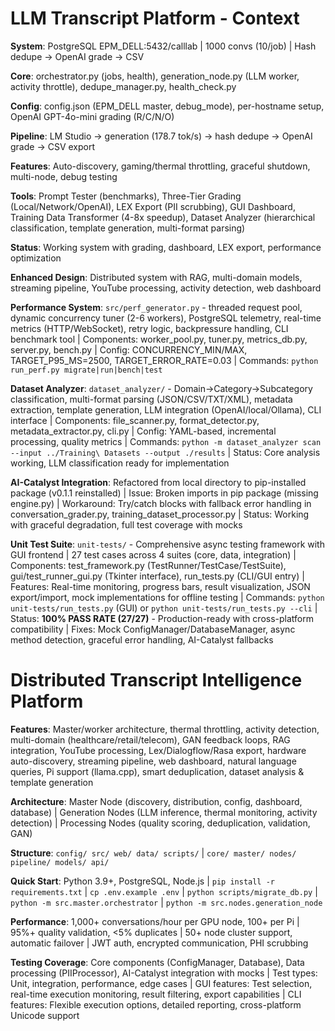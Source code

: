 # LLM Transcript Platform - Context

**System**: PostgreSQL EPM_DELL:5432/calllab | 1000 convs (10/job) | Hash dedupe → OpenAI grade → CSV

**Core**: orchestrator.py (jobs, health), generation_node.py (LLM worker, activity throttle), dedupe_manager.py, health_check.py

**Config**: config.json (EPM_DELL master, debug_mode), per-hostname setup, OpenAI GPT-4o-mini grading (R/C/N/O)

**Pipeline**: LM Studio → generation (178.7 tok/s) → hash dedupe → OpenAI grade → CSV export

**Features**: Auto-discovery, gaming/thermal throttling, graceful shutdown, multi-node, debug testing

**Tools**: Prompt Tester (benchmarks), Three-Tier Grading (Local/Network/OpenAI), LEX Export (PII scrubbing), GUI Dashboard, Training Data Transformer (4-8x speedup), Dataset Analyzer (hierarchical classification, template generation, multi-format parsing)

**Status**: Working system with grading, dashboard, LEX export, performance optimization

**Enhanced Design**: Distributed system with RAG, multi-domain models, streaming pipeline, YouTube processing, activity detection, web dashboard

**Performance System**: `src/perf_generator.py` - threaded request pool, dynamic concurrency tuner (2-6 workers), PostgreSQL telemetry, real-time metrics (HTTP/WebSocket), retry logic, backpressure handling, CLI benchmark tool | Components: worker_pool.py, tuner.py, metrics_db.py, server.py, bench.py | Config: CONCURRENCY_MIN/MAX, TARGET_P95_MS=2500, TARGET_ERROR_RATE=0.03 | Commands: `python run_perf.py migrate|run|bench|test`

**Dataset Analyzer**: `dataset_analyzer/` - Domain→Category→Subcategory classification, multi-format parsing (JSON/CSV/TXT/XML), metadata extraction, template generation, LLM integration (OpenAI/local/Ollama), CLI interface | Components: file_scanner.py, format_detector.py, metadata_extractor.py, cli.py | Config: YAML-based, incremental processing, quality metrics | Commands: `python -m dataset_analyzer scan --input ../Training\ Datasets --output ./results` | Status: Core analysis working, LLM classification ready for implementation

**AI-Catalyst Integration**: Refactored from local directory to pip-installed package (v0.1.1 reinstalled) | Issue: Broken imports in pip package (missing engine.py) | Workaround: Try/catch blocks with fallback error handling in conversation_grader.py, training_dataset_processor.py | Status: Working with graceful degradation, full test coverage with mocks

**Unit Test Suite**: `unit-tests/` - Comprehensive async testing framework with GUI frontend | 27 test cases across 4 suites (core, data, integration) | Components: test_framework.py (TestRunner/TestCase/TestSuite), gui/test_runner_gui.py (Tkinter interface), run_tests.py (CLI/GUI entry) | Features: Real-time monitoring, progress bars, result visualization, JSON export/import, mock implementations for offline testing | Commands: `python unit-tests/run_tests.py` (GUI) or `python unit-tests/run_tests.py --cli` | Status: **100% PASS RATE (27/27)** - Production-ready with cross-platform compatibility | Fixes: Mock ConfigManager/DatabaseManager, async method detection, graceful error handling, AI-Catalyst fallbacks


# Distributed Transcript Intelligence Platform

**Features**: Master/worker architecture, thermal throttling, activity detection, multi-domain (healthcare/retail/telecom), GAN feedback loops, RAG integration, YouTube processing, Lex/Dialogflow/Rasa export, hardware auto-discovery, streaming pipeline, web dashboard, natural language queries, Pi support (llama.cpp), smart deduplication, dataset analysis & template generation

**Architecture**: Master Node (discovery, distribution, config, dashboard, database) | Generation Nodes (LLM inference, thermal monitoring, activity detection) | Processing Nodes (quality scoring, deduplication, validation, GAN)

**Structure**: `config/ src/ web/ data/ scripts/` | `core/ master/ nodes/ pipeline/ models/ api/`

**Quick Start**: Python 3.9+, PostgreSQL, Node.js | `pip install -r requirements.txt` | `cp .env.example .env` | `python scripts/migrate_db.py` | `python -m src.master.orchestrator` | `python -m src.nodes.generation_node`

**Performance**: 1,000+ conversations/hour per GPU node, 100+ per Pi | 95%+ quality validation, <5% duplicates | 50+ node cluster support, automatic failover | JWT auth, encrypted communication, PHI scrubbing

**Testing Coverage**: Core components (ConfigManager, Database), Data processing (PIIProcessor), AI-Catalyst integration with mocks | Test types: Unit, integration, performance, edge cases | GUI features: Test selection, real-time execution monitoring, result filtering, export capabilities | CLI features: Flexible execution options, detailed reporting, cross-platform Unicode support